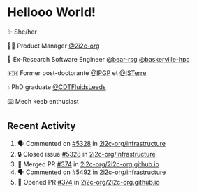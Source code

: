 # Hellooo World!

✨ She/her

👩‍💻 Product Manager [@2i2c-org](https://2i2c.org/)

🐻 Ex-Research Software Engineer [@bear-rsg](https://github.com/bear-rsg) [@baskerville-hpc](https://github.com/baskerville-hpc) 

🇫🇷 Former post-doctorante [@IPGP](https://github.com/IPGP) et [@ISTerre](https://www.isterre.fr/) 

💧 PhD graduate [@CDTFluidsLeeds](https://fluid-dynamics.leeds.ac.uk/) 

⌨️ Mech keeb enthusiast 

## Recent Activity 

<!--START_SECTION:activity-->
1. 🗣 Commented on [#5328](https://github.com/2i2c-org/infrastructure/issues/5328#issuecomment-2663587273) in [2i2c-org/infrastructure](https://github.com/2i2c-org/infrastructure)
2. 🔒 Closed issue [#5328](https://github.com/2i2c-org/infrastructure/issues/5328) in [2i2c-org/infrastructure](https://github.com/2i2c-org/infrastructure)
3. 🎉 Merged PR [#374](https://github.com/2i2c-org/2i2c-org.github.io/pull/374) in [2i2c-org/2i2c-org.github.io](https://github.com/2i2c-org/2i2c-org.github.io)
4. 🗣 Commented on [#5492](https://github.com/2i2c-org/infrastructure/issues/5492#issuecomment-2662744356) in [2i2c-org/infrastructure](https://github.com/2i2c-org/infrastructure)
5. 💪 Opened PR [#374](https://github.com/2i2c-org/2i2c-org.github.io/pull/374) in [2i2c-org/2i2c-org.github.io](https://github.com/2i2c-org/2i2c-org.github.io)
<!--END_SECTION:activity-->
